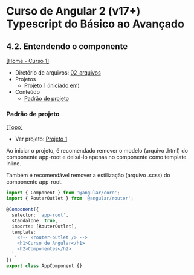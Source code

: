 # Curso de Angular 2 (v17+) Typescript do Básico ao Avançado

## 4.2. Entendendo o componente
[[Home - Curso 1]](../../README.md#curso-1)<br />

- Diretório de arquivos: [02_arquivos](./02_arquivos/)
- Projetos
  - [Projeto 1](./02_arquivos/proj_01/) [(iniciado em)](#padrão-de-projeto)
- Conteúdo
  - [Padrão de projeto](#padrão-de-projeto)

### Padrão de projeto
[[Topo]](#)<br />

- Ver projeto: [Projeto 1](./02_arquivos/proj_01/)

Ao iniciar o projeto, é recomendado remover o modelo (arquivo .html) do componente app-root e deixá-lo apenas no componente como template inline.

Também é recomendável remover a estilização (arquivo .scss) do componente app-root.

```typescript
import { Component } from '@angular/core';
import { RouterOutlet } from '@angular/router';

@Component({
  selector: 'app-root',
  standalone: true,
  imports: [RouterOutlet],
  template: `
    <!-- <router-outlet /> -->
    <h1>Curso de Angular</h1>
    <h2>Componentes</h2>
  `,
})
export class AppComponent {}
```

